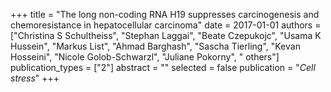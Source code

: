 +++
title = "The long non-coding RNA H19 suppresses carcinogenesis and chemoresistance in hepatocellular carcinoma"
date = 2017-01-01
authors = ["Christina S Schultheiss", "Stephan Laggai", "Beate Czepukojc", "Usama K Hussein", "Markus List", "Ahmad Barghash", "Sascha Tierling", "Kevan Hosseini", "Nicole Golob-Schwarzl", "Juliane Pokorny", " others"]
publication_types = ["2"]
abstract = ""
selected = false
publication = "*Cell stress*"
+++

